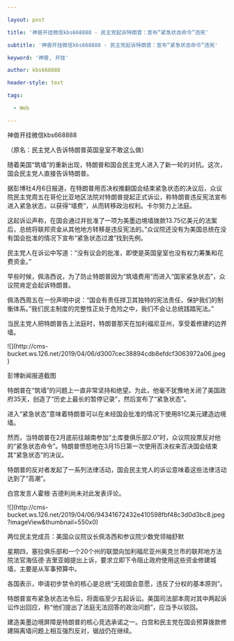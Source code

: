 ---
layout: post
title: '神兽开挂微信kbs668888 - 民主党起诉特朗普：宣布“紧急状态命令”违宪'
subtitle: '神兽开挂微信kbs668888 - 民主党起诉特朗普：宣布“紧急状态命令”违宪'
keyword: '神兽, 开挂'
author: kbs668888
header-style: text
tags:
  - Web
---
神兽开挂微信kbs668888

（原名：民主党人告诉特朗普英国皇室不敢这么做）

随着美国“筑墙”的重新出现，特朗普和国会民主党人进入了新一轮的对抗。这次，国会民主党人直接告诉特朗普。

据彭博社4月6日报道，在特朗普用否决权推翻国会结束紧急状态的决议后，众议院民主党周五在哥伦比亚地区法院对特朗普提起正式诉讼，称特朗普违反宪法宣布进入紧急状态，以获得“墙费”，从而转移政治权利。卡尔努力上法庭。

这起诉讼声称，在国会通过并批准了一项为美墨边境墙拨款13.75亿美元的法案后，总统将联邦资金从其他地方转移是违反宪法的。”众议院还没有为美国总统在没有国会批准的情况下宣布“紧急状态过渡”找到先例。

民主党人在诉讼中写道：“没有议会的批准，即使是英国皇室也没有权力筹集和花费资金。”

早些时候，佩洛西说，为了防止特朗普因为“筑墙费用”而进入“国家紧急状态”，众议院肯定会起诉特朗普。

佩洛西周五在一份声明中说：“国会有责任捍卫其独特的宪法责任，保护我们的制衡体系。”我们民主制度的完整性正处于危险之中，我们不会让总统践踏宪法。”

当民主党人把特朗普告上法庭时，特朗普那天在加利福尼亚州，享受着修建的边界墙。

![](http://cms-
bucket.ws.126.net/2019/04/06/d3007cec38894cdb8efdcf3063972a06.jpeg)

彭博新闻报道截图

特朗普在“筑墙”的问题上一直非常坚持和绝望。为此，他毫不犹豫地关闭了美国政府35天，创造了“历史上最长的暂停记录”，然后宣布了“紧急状态”。

进入“紧急状态”意味着特朗普可以在未经国会批准的情况下使用81亿美元建造边境墙。

然而，当特朗普在2月底前往越南参加“土库曼俱乐部2.0”时，众议院投票反对他的“紧急状态命令”。特朗普愤怒地在3月15日第一次使用否决权来否决国会结束其“紧急状态”的决议。

特朗普的反对者发起了一系列法律活动，国会民主党人的诉讼意味着这些法律活动达到了“高潮”。

白宫发言人霍根·吉德利尚未对此发表评论。

![](http://cms-
bucket.ws.126.net/2019/04/06/94341672432e410598fbf48c3d0d3bc8.jpeg?imageView&thumbnail=550x0)  

两位民主党成员：美国众议院议长佩洛西和参议院少数党领袖舒默

星期四，塞拉俱乐部和一个20个州的联盟向加利福尼亚州奥克兰市的联邦地方法院法官海伍德·吉里亚姆提出上诉，要求立即下令阻止政府使用这些资金修建城墙，主要是从军事预算中。

各国表示，申请初步禁令的核心是总统“无视国会意愿，违反了分权的基本原则”。

特朗普宣布紧急状态法令后，将面临至少五起诉讼。美国司法部本周对其中两起诉讼作出回应，称“他们提出了法庭无法回答的政治问题”，应当予以驳回。

建造美墨边境屏障是特朗普的核心竞选承诺之一。白宫和民主党在国会预算拨款修建隔离墙问题上相互强烈反对，锯战仍在继续。

